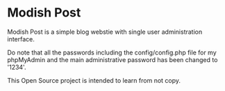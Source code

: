 # Modish Post
Modish Post is a simple blog webstie with single user administration interface.

Do note that all the passwords including the config/config.php file for my phpMyAdmin and the main administrative password has been changed
to '1234'.

This Open Source project is intended to learn from not copy.
